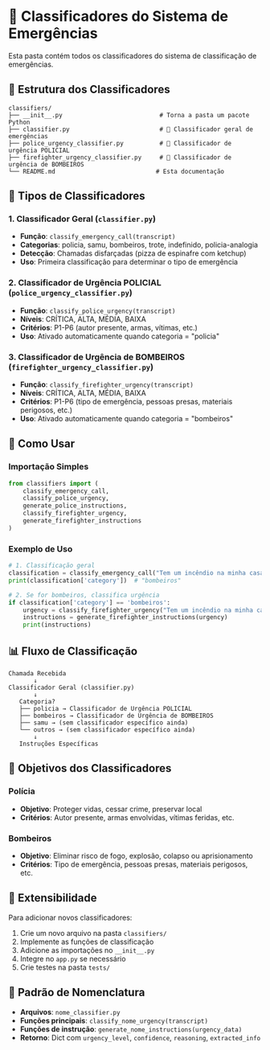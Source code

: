 # 🧠 Classificadores do Sistema de Emergências

Esta pasta contém todos os classificadores do sistema de classificação de emergências.

## 📁 Estrutura dos Classificadores

```
classifiers/
├── __init__.py                           # Torna a pasta um pacote Python
├── classifier.py                         # 🧠 Classificador geral de emergências
├── police_urgency_classifier.py          # 🚨 Classificador de urgência POLICIAL
├── firefighter_urgency_classifier.py     # 🚒 Classificador de urgência de BOMBEIROS
└── README.md                            # Esta documentação
```

## 🧠 Tipos de Classificadores

### 1. **Classificador Geral** (`classifier.py`)
- **Função**: `classify_emergency_call(transcript)`
- **Categorias**: policia, samu, bombeiros, trote, indefinido, policia-analogia
- **Detecção**: Chamadas disfarçadas (pizza de espinafre com ketchup)
- **Uso**: Primeira classificação para determinar o tipo de emergência

### 2. **Classificador de Urgência POLICIAL** (`police_urgency_classifier.py`)
- **Função**: `classify_police_urgency(transcript)`
- **Níveis**: CRÍTICA, ALTA, MÉDIA, BAIXA
- **Critérios**: P1-P6 (autor presente, armas, vítimas, etc.)
- **Uso**: Ativado automaticamente quando categoria = "policia"

### 3. **Classificador de Urgência de BOMBEIROS** (`firefighter_urgency_classifier.py`)
- **Função**: `classify_firefighter_urgency(transcript)`
- **Níveis**: CRÍTICA, ALTA, MÉDIA, BAIXA
- **Critérios**: P1-P6 (tipo de emergência, pessoas presas, materiais perigosos, etc.)
- **Uso**: Ativado automaticamente quando categoria = "bombeiros"

## 🔧 Como Usar

### Importação Simples
```python
from classifiers import (
    classify_emergency_call,
    classify_police_urgency,
    generate_police_instructions,
    classify_firefighter_urgency,
    generate_firefighter_instructions
)
```

### Exemplo de Uso
```python
# 1. Classificação geral
classification = classify_emergency_call("Tem um incêndio na minha casa!")
print(classification['category'])  # "bombeiros"

# 2. Se for bombeiros, classifica urgência
if classification['category'] == 'bombeiros':
    urgency = classify_firefighter_urgency("Tem um incêndio na minha casa!")
    instructions = generate_firefighter_instructions(urgency)
    print(instructions)
```

## 📊 Fluxo de Classificação

```
Chamada Recebida
       ↓
Classificador Geral (classifier.py)
       ↓
   Categoria?
   ├── policia → Classificador de Urgência POLICIAL
   ├── bombeiros → Classificador de Urgência de BOMBEIROS
   ├── samu → (sem classificador específico ainda)
   └── outros → (sem classificador específico ainda)
       ↓
   Instruções Específicas
```

## 🎯 Objetivos dos Classificadores

### Polícia
- **Objetivo**: Proteger vidas, cessar crime, preservar local
- **Critérios**: Autor presente, armas envolvidas, vítimas feridas, etc.

### Bombeiros
- **Objetivo**: Eliminar risco de fogo, explosão, colapso ou aprisionamento
- **Critérios**: Tipo de emergência, pessoas presas, materiais perigosos, etc.

## 🔄 Extensibilidade

Para adicionar novos classificadores:

1. Crie um novo arquivo na pasta `classifiers/`
2. Implemente as funções de classificação
3. Adicione as importações no `__init__.py`
4. Integre no `app.py` se necessário
5. Crie testes na pasta `tests/`

## 📝 Padrão de Nomenclatura

- **Arquivos**: `nome_classifier.py`
- **Funções principais**: `classify_nome_urgency(transcript)`
- **Funções de instrução**: `generate_nome_instructions(urgency_data)`
- **Retorno**: Dict com `urgency_level`, `confidence`, `reasoning`, `extracted_info`
